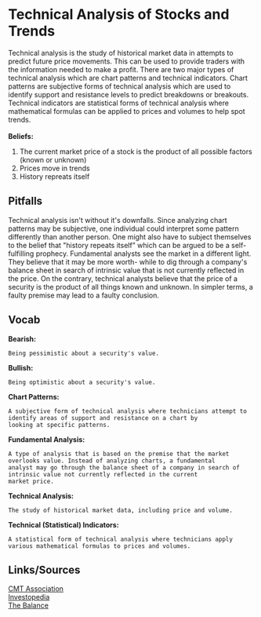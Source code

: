 # Technical Analysis of Stocks and Trends

Technical analysis is the study of historical market data in attempts to predict future price movements. This can be used to provide
traders with the information needed to make a profit. There are two major types of technical analysis which are chart patterns and
technical indicators. Chart patterns are subjective forms of technical analysis which are used to identify support and resistance levels
to predict breakdowns or breakouts. Technical indicators are statistical forms of technical analysis where mathematical formulas can be
applied to prices and volumes to help spot trends. <br> <br>
<b>Beliefs:</b><br>
1. The current market price of a stock is the product of all possible factors (known or unknown)<br>
2. Prices move in trends<br>
3. History repreats itself

## Pitfalls

Technical analysis isn't without it's downfalls. Since analyzing chart patterns may be subjective, one individual could interpret some
pattern differently than another person. One might also have to subject themselves to the belief that "history repeats itself" which can be
argued to be a self-fulfilling prophecy. Fundamental analysts see the market in a different light. They believe that it may be more worth-
while to dig through a company's balance sheet in search of intrinsic value that is not currently reflected in the price. On the contrary,
technical analysts believe that the price of a security is the product of all things known and unknown. In simpler terms, a faulty premise
may lead to a faulty conclusion.

## Vocab

<b>Bearish:</b>
```
Being pessimistic about a security's value.
```

<b>Bullish:</b>
```
Being optimistic about a security's value.
```

<b>Chart Patterns:</b>
```
A subjective form of technical analysis where technicians attempt to identify areas of support and resistance on a chart by
looking at specific patterns.
```

<b>Fundamental Analysis:</b>
```
A type of analysis that is based on the premise that the market overlooks value. Instead of analyzing charts, a fundamental
analyst may go through the balance sheet of a company in search of intrinsic value not currently reflected in the current
market price.
```

<b>Technical Analysis:</b>
```
The study of historical market data, including price and volume.
```

<b>Technical (Statistical) Indicators:</b>
```
A statistical form of technical analysis where technicians apply various mathematical formulas to prices and volumes.
```

## Links/Sources
[CMT Association](https://cmtassociation.org/kb/technical-analysis-three-premises/)<br>
[Investopedia](https://www.investopedia.com/terms/t/technical-analysis-of-stocks-and-trends.asp)<br>
[The Balance](https://www.thebalance.com/what-do-long-short-bullish-and-bearish-mean-1030894)<br>
